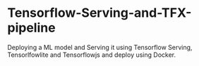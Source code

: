 # Tensorflow-Serving-and-TFX-pipeline
Deploying a ML model and Serving it using Tensorflow Serving, Tensorlfowlite and Tensorflowjs and deploy using Docker.
